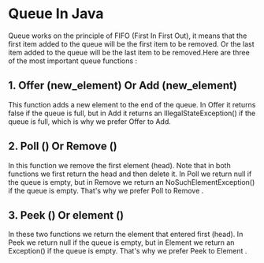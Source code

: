 # Queue In Java

Queue works on the principle of FIFO (First In First Out), it means that the first item added to the queue will be the first item to be removed. Or the last item added to the queue will be the last item to be removed.Here are three of the most important queue functions :

## 1. Offer (new_element) Or Add (new_element)

This function adds a new element to the end of the queue. In Offer it returns false if the queue is full, but in Add it returns an IllegalStateException() if the queue is full, which is why we prefer Offer to Add.

## 2. Poll () Or Remove ()

In this function we remove the first element (head). Note that in both functions we first return the head and then delete it. In Poll we return null if the queue is empty, but in Remove we return an NoSuchElementException() if the queue is empty. That's why we prefer Poll to Remove . 

## 3. Peek () Or element ()

In these two functions we return the element that entered first (head). In Peek we return null if the queue is empty, but in Element we return an Exception() if the queue is empty. That's why we prefer Peek to Element . 


